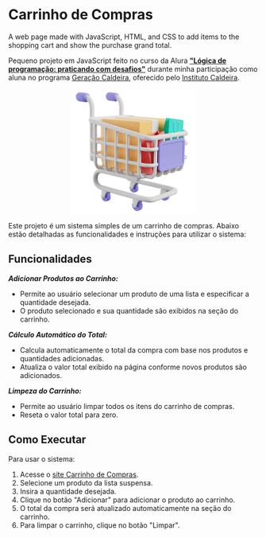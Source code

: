 # Carrinho de Compras
A web page made with JavaScript, HTML, and CSS to add items to the shopping cart and show the purchase grand total.

Pequeno projeto em JavaScript feito no curso da Alura **["Lógica de programação: praticando com desafios"](https://cursos.alura.com.br/course/logica-programacao-praticando-desafios)** durante minha participação como aluna no programa [Geração Caldeira](https://www.geracaocaldeira.org/), oferecido pelo [Instituto Caldeira](https://institutocaldeira.org.br/).

<div align="center">
<img src="assets/cart.webp" width="250" height="250"/>
</div>

Este projeto é um sistema simples de um carrinho de compras. Abaixo estão detalhadas as funcionalidades e instruções para utilizar o sistema:

## Funcionalidades

***Adicionar Produtos ao Carrinho:***
* Permite ao usuário selecionar um produto de uma lista e especificar a quantidade desejada.
* O produto selecionado e sua quantidade são exibidos na seção do carrinho.

***Cálculo Automático do Total:***
* Calcula automaticamente o total da compra com base nos produtos e quantidades adicionadas.
* Atualiza o valor total exibido na página conforme novos produtos são adicionados.

***Limpeza do Carrinho:***
* Permite ao usuário limpar todos os itens do carrinho de compras.
* Reseta o valor total para zero.

## Como Executar
Para usar o sistema:

1. Acesse o [site Carrinho de Compras](https://lauraperroni.github.io/carrinho-de-compras/).
2. Selecione um produto da lista suspensa.
3. Insira a quantidade desejada.
4. Clique no botão "Adicionar" para adicionar o produto ao carrinho.
5. O total da compra será atualizado automaticamente na seção do carrinho.
6. Para limpar o carrinho, clique no botão "Limpar".
